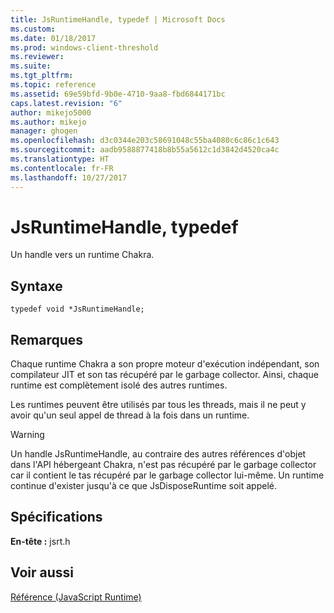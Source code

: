 ```yaml
---
title: JsRuntimeHandle, typedef | Microsoft Docs
ms.custom: 
ms.date: 01/18/2017
ms.prod: windows-client-threshold
ms.reviewer: 
ms.suite: 
ms.tgt_pltfrm: 
ms.topic: reference
ms.assetid: 69e59bfd-9b0e-4710-9aa8-fbd6844171bc
caps.latest.revision: "6"
author: mikejo5000
ms.author: mikejo
manager: ghogen
ms.openlocfilehash: d3c0344e203c58691048c55ba4080c6c86c1c643
ms.sourcegitcommit: aadb9588877418b8b55a5612c1d3842d4520ca4c
ms.translationtype: HT
ms.contentlocale: fr-FR
ms.lasthandoff: 10/27/2017
---
```

# <a name="jsruntimehandle-typedef"></a>JsRuntimeHandle, typedef
Un handle vers un runtime Chakra.  
  
## <a name="syntax"></a>Syntaxe  
  
```  
typedef void *JsRuntimeHandle;  
```  
  
## <a name="remarks"></a>Remarques  
 Chaque runtime Chakra a son propre moteur d'exécution indépendant, son compilateur JIT et son tas récupéré par le garbage collector. Ainsi, chaque runtime est complètement isolé des autres runtimes.  
  
 Les runtimes peuvent être utilisés par tous les threads, mais il ne peut y avoir qu'un seul appel de thread à la fois dans un runtime.  
  
> [!WARNING]
>  Un handle JsRuntimeHandle, au contraire des autres références d'objet dans l'API hébergeant Chakra, n'est pas récupéré par le garbage collector car il contient le tas récupéré par le garbage collector lui-même. Un runtime continue d'exister jusqu'à ce que JsDisposeRuntime soit appelé.  
  
## <a name="requirements"></a>Spécifications  
 **En-tête :** jsrt.h  
  
## <a name="see-also"></a>Voir aussi  
 [Référence (JavaScript Runtime)](../chakra-hosting/reference-javascript-runtime.md)